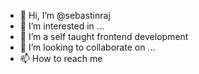 - 👋 Hi, I’m @sebastinraj
- 👀 I’m interested in ...
- 🌱 I’m a self taught frontend development 
- 💞️ I’m looking to collaborate on ...
- 📫 How to reach me 

<!---
sebastinraj/sebastinraj is a ✨ special ✨ repository because its `README.md` (this file) appears on your GitHub profile.
You can click the Preview link to take a look at your changes.
--->
